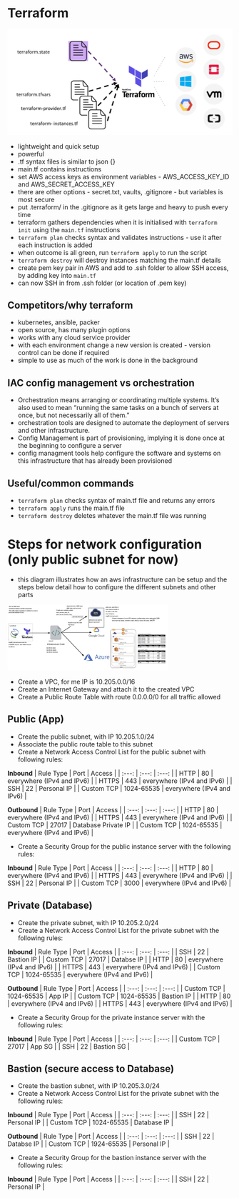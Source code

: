 # Terraform
![terraform](terraform.png)
- lightweight and quick setup
- powerful
- .tf syntax files is similar to json {}
- main.tf contains instructions
- set AWS access keys as environment variables - AWS_ACCESS_KEY_ID and AWS_SECRET_ACCESS_KEY
- there are other options - secret.txt, vaults, .gitignore - but variables is most secure
- put .terraform/ in the .gitignore as it gets large and heavy to push every time
- terraform gathers dependencies when it is initialised with `terraform init` using the `main.tf` instructions
- `terraform plan` checks syntax and validates instructions - use it after each instruction is added
- when outcome is all green, run `terraform apply` to run the script
- `terraform destroy` will destroy instances matching the main.tf details
- create pem key pair in AWS and add to .ssh folder to allow SSH access, by adding key into `main.tf`
- can now SSH in from .ssh folder (or location of .pem key)

## Competitors/why terraform
- kubernetes, ansible, packer
- open source, has many plugin options
- works with any cloud service provider
- with each environment change a new version is created - version control can be done if required
- simple to use as much of the work is done in the background
## IAC config management vs orchestration
- Orchestration means arranging or coordinating multiple systems. It’s also used to mean “running the same tasks on a bunch of servers at once, but not necessarily all of them.”
- orchestration tools are designed to automate the deployment of servers and other infrastructure.
- Config Management is part of provisioning, implying it is done once at the beginning to configure a server
- config managment tools help configure the software and systems on this infrastructure that has already been provisioned
## Useful/common commands
- `terraform plan` checks syntax of main.tf file and returns any errors
- `terraform apply` runs the main.tf file
- `terraform destroy` deletes whatever the main.tf file was running

# Steps for network configuration (only public subnet for now)
- this diagram illustrates how an aws infrastructure can be setup and the steps below detail how to configure the different subnets and other parts

![terraform_aws](terraform_aws.png)

- Create a VPC, for me IP is 10.205.0.0/16
- Create an Internet Gateway and attach it to the created VPC
- Create a Public Route Table with route 0.0.0.0/0 for all traffic allowed

## Public (App)
- Create the public subnet, with IP 10.205.1.0/24
- Associate the public route table to this subnet
- Create a Network Access Control List for the public subnet with following rules:

**Inbound**
| Rule Type | Port | Access |
| :---: | :---: | :---: |
| HTTP | 80 | everywhere (IPv4 and IPv6) |
| HTTPS | 443 | everywhere (IPv4 and IPv6) |
| SSH | 22 | Personal IP |
| Custom TCP | 1024-65535 | everywhere (IPv4 and IPv6) |

**Outbound**
| Rule Type | Port | Access |
| :---: | :---: | :---: |
| HTTP | 80 | everywhere (IPv4 and IPv6) |
| HTTPS | 443 | everywhere (IPv4 and IPv6) |
| Custom TCP | 27017 | Database Private IP |
| Custom TCP | 1024-65535 | everywhere (IPv4 and IPv6) |

- Create a Security Group for the public instance server with the following rules:

**Inbound**
| Rule Type | Port | Access |
| :---: | :---: | :---: |
| HTTP | 80 | everywhere (IPv4 and IPv6) |
| HTTPS | 443 | everywhere (IPv4 and IPv6) |
| SSH | 22 | Personal IP |
| Custom TCP | 3000 | everywhere (IPv4 and IPv6) |

## Private (Database)
- Create the private subnet, with IP 10.205.2.0/24
- Create a Network Access Control List for the private subnet with the following rules:

**Inbound**
| Rule Type | Port | Access |
| :---: | :---: | :---: |
| SSH | 22 | Bastion IP |
| Custom TCP | 27017 | Databse IP |
| HTTP | 80 | everywhere (IPv4 and IPv6) |
| HTTPS | 443 | everywhere (IPv4 and IPv6) |
| Custom TCP | 1024-65535 | everywhere (IPv4 and IPv6) |

**Outbound**
| Rule Type | Port | Access |
| :---: | :---: | :---: |
| Custom TCP | 1024-65535 | App IP |
| Custom TCP | 1024-65535 | Bastion IP |
| HTTP | 80 | everywhere (IPv4 and IPv6) |
| HTTPS | 443 | everywhere (IPv4 and IPv6) |

- Create a Security Group for the private instance server with the following rules:

**Inbound**
| Rule Type | Port | Access |
| :---: | :---: | :---: |
| Custom TCP | 27017 | App SG |
| SSH | 22 | Bastion SG |

## Bastion (secure access to Database)
- Create the bastion subnet, with IP 10.205.3.0/24
- Create a Network Access Control List for the private subnet with the following rules:

**Inbound**
| Rule Type | Port | Access |
| :---: | :---: | :---: |
| SSH | 22 | Personal IP |
| Custom TCP | 1024-65535 | Database IP |

**Outbound**
| Rule Type | Port | Access |
| :---: | :---: | :---: |
| SSH | 22 | Databse IP |
| Custom TCP | 1924-65535 | Personal IP |

- Create a Security Group for the bastion instance server with the following rules:

**Inbound**
| Rule Type | Port | Access |
| :---: | :---: | :---: |
| SSH | 22 | Personal IP |








